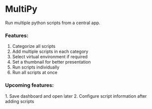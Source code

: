 # MultiPy

Run multiple python scripts from a central app.

<h3>Features:</h3>

1. Categorize all scripts
2. Add multiple scripts in each category
3. Select virtual environment if required
4. Set a thumbnail for better presentation
5. Run scripts individually
6. Run all scripts at once

<h3>Upcoming features:</h3>
1. Save dashboard and open later
2. Configure script information after adding scripts
